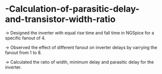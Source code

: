 # -Calculation-of-parasitic-delay-and-transistor-width-ratio

-> Designed the inverter with equal rise time and fall time in NGSpice for a specific fanout of 4.

-> Observed the effect of different fanout on inverter delays by varrying the fanout from 1 to 8.

-> Calculated the ratio of width, minimum delay and parasitic delay for the inverter.
